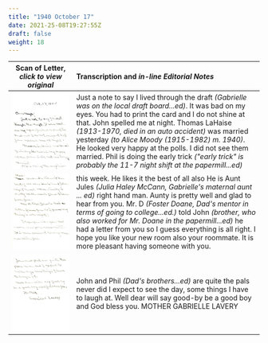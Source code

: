```yaml
---
title: "1940 October 17"
date: 2021-25-08T19:27:55Z
draft: false
weight: 18
---
```

| Scan of Letter, *click to view original* | Transcription and *in-line Editorial Notes* |
| :---: | :--- |
| ![](img206.jpg?height=700px) | Just a note to say I lived through the draft *(Gabrielle was on the local draft board...ed)*.  It was bad on my eyes. You had to print the card and I do not shine at that.  John spelled me at night. Thomas LaHaise *(1913-1970, died in an auto accident)* was married yesterday *(to Alice Moody (1915-1982) m. 1940)*.  He looked very happy at the polls. I did not see them married.  Phil is doing the early trick *("early trick" is probably the 11-7 night shift at the papermill...ed)* |
| ![](img207.jpg?height=700px) | this week.  He likes it the best of all also He is Aunt Jules *(Julia Haley McCann, Gabrielle's maternal aunt ... ed)* right hand man.  Aunty is pretty well and glad to hear from you. Mr. D *(Foster Doane, Dad's mentor in terms of going to college...ed.)* told John *(brother, who also worked for Mr. Doane in the papermill...ed)* he had a letter from you so I guess everything is all right. I hope you like your new room also your roommate.  It is more pleasant having someone with you. |
| ![](img208.jpg?height=700px) | John and Phil *(Dad's brothers...ed)*  are quite the pals never did I expect to see the day, some things I have to laugh at. Well dear will say good-by be a good boy and God bless you.  MOTHER  GABRIELLE LAVERY 

